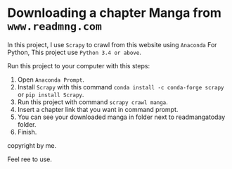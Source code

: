 # Downloading a chapter Manga from ```www.readmng.com```

In this project, I use ```Scrapy``` to crawl from this website using ```Anaconda```
For Python, This project use ```Python 3.4 or above```.

Run this project to your computer with this steps:
1. Open ```Anaconda Prompt```.
2. Install ```Scrapy``` with this command ```conda install -c conda-forge scrapy``` or ```pip install Scrapy```.
3. Run this project with command ```scrapy crawl manga```.
4. Insert a chapter link that you want in command prompt.
5. You can see your downloaded manga in folder next to readmangatoday folder.
6. Finish.



copyright by me.

Feel ree to use.
